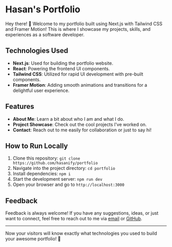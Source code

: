 # Hasan's Portfolio

Hey there! 👋 Welcome to my portfolio built using Next.js with Tailwind CSS and Framer Motion! This is where I showcase my projects, skills, and experiences as a software developer.

## Technologies Used

- **Next.js**: Used for building the portfolio website.
- **React**: Powering the frontend UI components.
- **Tailwind CSS**: Utilized for rapid UI development with pre-built components.
- **Framer Motion**: Adding smooth animations and transitions for a delightful user experience.

## Features

- **About Me**: Learn a bit about who I am and what I do.
- **Project Showcase**: Check out the cool projects I've worked on.
- **Contact**: Reach out to me easily for collaboration or just to say hi!

## How to Run Locally

1. Clone this repository: `git clone https://github.com/hasanify/portfolio`
2. Navigate into the project directory: `cd portfolio`
3. Install dependencies: `npm i`
4. Start the development server: `npm run dev`
5. Open your browser and go to `http://localhost:3000`

## Feedback

Feedback is always welcome! If you have any suggestions, ideas, or just want to connect, feel free to reach out to me via [email](mailto:hasanali.abps@gmail.com) or [GitHub](https://github.com/hasanify).

---

Now your visitors will know exactly what technologies you used to build your awesome portfolio! 🚀
